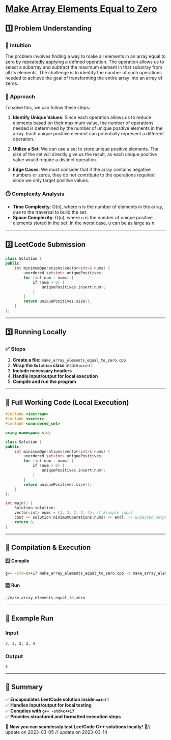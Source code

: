 # **[Make Array Elements Equal to Zero](https://leetcode.com/problems/make-array-elements-equal-to-zero/description/)**  

## **1️⃣ Problem Understanding**  
### **📌 Intuition**  
The problem involves finding a way to make all elements in an array equal to zero by repeatedly applying a defined operation. The operation allows us to select a subarray and subtract the maximum element in that subarray from all its elements. The challenge is to identify the number of such operations needed to achieve the goal of transforming the entire array into an array of zeros.

### **🚀 Approach**  
To solve this, we can follow these steps:

1. **Identify Unique Values**: Since each operation allows us to reduce elements based on their maximum value, the number of operations needed is determined by the number of unique positive elements in the array. Each unique positive element can potentially represent a different operation.

2. **Utilize a Set**: We can use a set to store unique positive elements. The size of the set will directly give us the result, as each unique positive value would require a distinct operation.

3. **Edge Cases**: We must consider that if the array contains negative numbers or zeros, they do not contribute to the operations required since we only target positive values.

### **⏱️ Complexity Analysis**  
- **Time Complexity**: O(n), where n is the number of elements in the array, due to the traversal to build the set.  
- **Space Complexity**: O(u), where u is the number of unique positive elements stored in the set. In the worst case, u can be as large as n.  

---  

## **2️⃣ LeetCode Submission**  
```cpp
class Solution {
public:
    int minimumOperations(vector<int>& nums) {
        unordered_set<int> uniquePositives;
        for (int num : nums) {
            if (num > 0) {
                uniquePositives.insert(num);
            }
        }
        return uniquePositives.size();
    }
};
```  

---  

## **3️⃣ Running Locally**  
### **✅ Steps**  
1. **Create a file**: `make_array_elements_equal_to_zero.cpp`  
2. **Wrap the `Solution` class** inside `main()`  
3. **Include necessary headers**  
4. **Handle input/output for local execution**  
5. **Compile and run the program**  

---  

## **📝 Full Working Code (Local Execution)**  
```cpp
#include <iostream>
#include <vector>
#include <unordered_set>

using namespace std;

class Solution {
public:
    int minimumOperations(vector<int>& nums) {
        unordered_set<int> uniquePositives;
        for (int num : nums) {
            if (num > 0) {
                uniquePositives.insert(num);
            }
        }
        return uniquePositives.size();
    }
};

int main() {
    Solution solution;
    vector<int> nums = {3, 3, 2, 2, 4}; // Example input
    cout << solution.minimumOperations(nums) << endl; // Expected output: 3
    return 0;
}
```  

---  

## **🔧 Compilation & Execution**  
#### **1️⃣ Compile**  
```bash
g++ -std=c++17 make_array_elements_equal_to_zero.cpp -o make_array_elements_equal_to_zero
```  

#### **2️⃣ Run**  
```bash
./make_array_elements_equal_to_zero
```  

---  

## **🎯 Example Run**  
### **Input**  
```
3, 3, 2, 2, 4
```  
### **Output**  
```
3
```  

---  

## **📌 Summary**  
✅ **Encapsulates LeetCode solution inside `main()`**  
✅ **Handles input/output for local testing**  
✅ **Compiles with `g++ -std=c++17`**  
✅ **Provides structured and formatted execution steps**  

🚀 **Now you can seamlessly test LeetCode C++ solutions locally!** 🚀// update on 2023-03-05
// update on 2023-03-14
